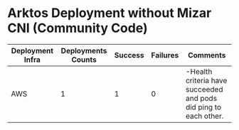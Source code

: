 # Arktos Deployment without Mizar CNI (Community Code)

Deployment Infra | Deployments Counts | Success | Failures | Comments
--- | --- | --- | --- | ---
AWS | 1 | 1 | 0 |-Health criteria have succeeded and pods did ping to each other.

